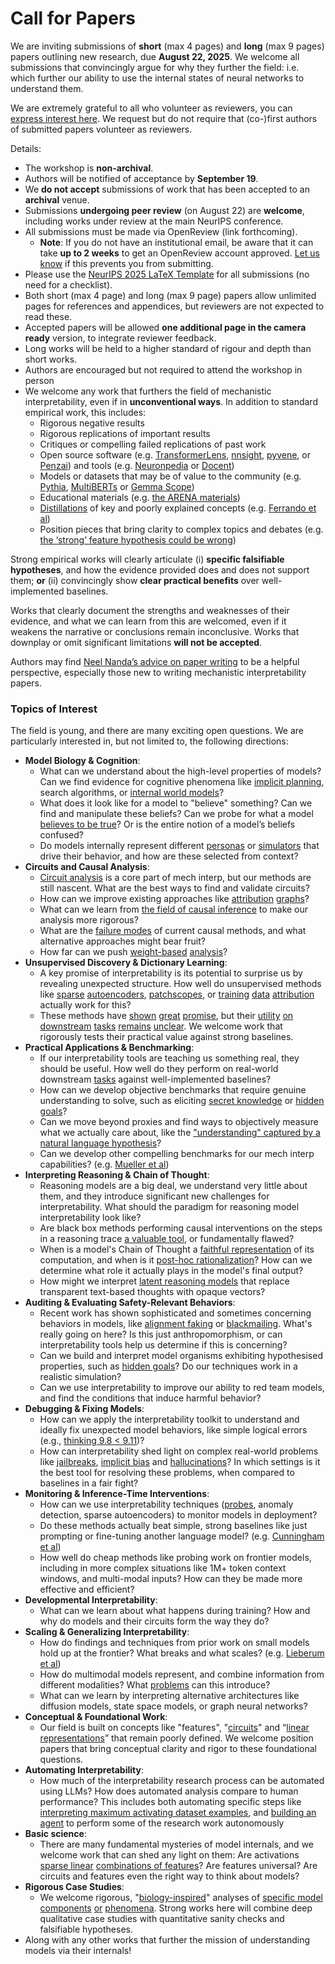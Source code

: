 # Call for Papers
We are inviting submissions of **short** (max 4 pages) and **long** (max 9 pages) papers outlining new research, due **August 22, 2025**. We welcome all submissions that convincingly argue for why they further the field: i.e. which further our ability to use the internal states of neural networks to understand them. 

We are extremely grateful to all who volunteer as reviewers, you can [express interest here](https://www.google.com/url?q=https://docs.google.com/forms/d/e/1FAIpQLSdiw1SJllzoTz_nqzDTzTOGb9DV3W_truQyh-WvYj_QGIi7Mg/viewform?usp%3Ddialog&sa=D&source=editors&ust=1753158946816752&usg=AOvVaw1SsPkF3C5MAE1gMGJMO5lx). We request but do not require that (co-)first authors of submitted papers volunteer as reviewers. 

Details: 
* The workshop is **non-archival**.
* Authors will be notified of acceptance by **September 19**.
* We **do not accept** submissions of work that has been accepted to an **archival** venue.
* Submissions **undergoing peer review** (on August 22) are **welcome**, including works under review at the main NeurIPS conference.
* All submissions must be made via OpenReview (link forthcoming).
  * **Note**: If you do not have an institutional email, be aware that it can take **up to 2 weeks** to get an OpenReview account approved. [Let us know](mailto:neurips2025@mechinterpworkshop.com) if this prevents you from submitting.
* Please use the [NeurIPS 2025 LaTeX Template](https://www.google.com/url?q=https://media.neurips.cc/Conferences/NeurIPS2025/Styles.zip&sa=D&source=editors&ust=1753158946818361&usg=AOvVaw1_7RkjETlV0qWrLpdxcsDG) for all submissions (no need for a checklist).
* Both short (max 4 page) and long (max 9 page) papers allow unlimited pages for references and appendices, but reviewers are not expected to read these.
* Accepted papers will be allowed **one additional page in the camera ready** version, to integrate reviewer feedback.
* Long works will be held to a higher standard of rigour and depth than short works.
* Authors are encouraged but not required to attend the workshop in person
* We welcome any work that furthers the field of mechanistic interpretability, even if in **unconventional ways**. In addition to standard empirical work, this includes:
  * Rigorous negative results
  * Rigorous replications of important results
  * Critiques or compelling failed replications of past work
  * Open source software (e.g. [TransformerLens](https://www.google.com/url?q=https://github.com/neelnanda-io/TransformerLens&sa=D&source=editors&ust=1753158946820200&usg=AOvVaw0_JuZBy0Jk6omJIh5Mcce6), [nnsight](https://www.google.com/url?q=https://github.com/ndif-team/nnsight&sa=D&source=editors&ust=1753158946820359&usg=AOvVaw2UkQV6x8JoDzX1XdGyeSSF), [pyvene](https://www.google.com/url?q=https://github.com/stanfordnlp/pyvene/tree/main/pyvene/models/mlp&sa=D&source=editors&ust=1753158946820473&usg=AOvVaw2AO5F0ZG3N9D9TpLwIbp-M), or [Penzai](https://www.google.com/url?q=https://github.com/google-deepmind/penzai&sa=D&source=editors&ust=1753158946820654&usg=AOvVaw1a0BA-bO4jNkspAkCYexQZ)) and tools (e.g. [Neuronpedia](https://www.google.com/url?q=http://neuronpedia.org&sa=D&source=editors&ust=1753158946820855&usg=AOvVaw21kRVqK8SDx6L7i1K1TXz7) or [Docent](https://www.google.com/url?q=https://transluce.org/introducing-docent&sa=D&source=editors&ust=1753158946820981&usg=AOvVaw2cdQ_eM_X1-kB4mcIVd1FF))
  * Models or datasets that may be of value to the community (e.g. [Pythia](https://www.google.com/url?q=https://arxiv.org/abs/2304.01373&sa=D&source=editors&ust=1753158946821183&usg=AOvVaw023jPopI6wHWNbYwhdXcoa), [MultiBERTs](https://www.google.com/url?q=https://arxiv.org/abs/2106.16163&sa=D&source=editors&ust=1753158946821264&usg=AOvVaw1v-pCB5Sd_O4lLB4DyA8oO) or [Gemma Scope](https://www.google.com/url?q=https://arxiv.org/abs/2408.05147&sa=D&source=editors&ust=1753158946821342&usg=AOvVaw0mEEZjDoxNGXRRST-ZRcUg))
  * Educational materials (e.g. [the ARENA materials](https://www.google.com/url?q=https://arena3-chapter1-transformer-interp.streamlit.app/&sa=D&source=editors&ust=1753158946821527&usg=AOvVaw2VpsRwtxUYfTbetxxEBqf7))
  * [Distillations](https://www.google.com/url?q=https://distill.pub/2017/research-debt/&sa=D&source=editors&ust=1753158946821757&usg=AOvVaw10NlXoN780M1rcmw2iQQMW) of key and poorly explained concepts (e.g. [Ferrando et al](https://www.google.com/url?q=https://arxiv.org/abs/2405.00208&sa=D&source=editors&ust=1753158946822037&usg=AOvVaw2Gjpdltx7mzBh_TxtHa6Ze))
  * Position pieces that bring clarity to complex topics and debates (e.g. [the ‘strong’ feature hypothesis could be wrong](https://www.google.com/url?q=https://www.alignmentforum.org/posts/tojtPCCRpKLSHBdpn/the-strong-feature-hypothesis-could-be-wrong&sa=D&source=editors&ust=1753158946822567&usg=AOvVaw0ZBqex1ipZDSeGYBgxvO1j))

Strong empirical works will clearly articulate (i) **specific falsifiable hypotheses**, and how the evidence provided does and does not support them; **or** (ii) convincingly show **clear practical benefits** over well-implemented baselines. 

Works that clearly document the strengths and weaknesses of their evidence, and what we can learn from this are welcomed, even if it weakens the narrative or conclusions remain inconclusive. Works that downplay or omit significant limitations **will not be accepted**. 

Authors may find [Neel Nanda’s advice on paper writing](https://www.google.com/url?q=https://www.alignmentforum.org/posts/eJGptPbbFPZGLpjsp/highly-opinionated-advice-on-how-to-write-ml-papers&sa=D&source=editors&ust=1753158946824073&usg=AOvVaw2-K090KPaHuotlTxTmPAl0) to be a helpful perspective, especially those new to writing mechanistic interpretability papers. 
### Topics of Interest
The field is young, and there are many exciting open questions. We are particularly interested in, but not limited to, the following directions: 
* **Model Biology & Cognition**:
  * What can we understand about the high-level properties of models? Can we find evidence for cognitive phenomena like [implicit planning](https://www.google.com/url?q=https://transformer-circuits.pub/2025/attribution-graphs/biology.html%23dives-poems&sa=D&source=editors&ust=1753158946825427&usg=AOvVaw3yfkNO7GFXr-ZyT_L_kyj2), search algorithms, or [internal world models](https://www.google.com/url?q=https://arxiv.org/abs/2210.13382&sa=D&source=editors&ust=1753158946825680&usg=AOvVaw202xiul0_tKnWKvdCTeOrG)?
  * What does it look like for a model to "believe" something? Can we find and manipulate these beliefs? Can we probe for what a model [believes to be true](https://www.google.com/url?q=https://arxiv.org/abs/2310.06824&sa=D&source=editors&ust=1753158946826093&usg=AOvVaw25zIS1yKxRHlYOB0gFDLe_)? Or is the entire notion of a model’s beliefs confused?
  * Do models internally represent different [personas](https://www.google.com/url?q=https://arxiv.org/abs/2406.12094&sa=D&source=editors&ust=1753158946826425&usg=AOvVaw34BsPRu12IJDb4T7NNdpgw) or [simulators](https://www.google.com/url?q=https://www.nature.com/articles/s41586-023-06647-8&sa=D&source=editors&ust=1753158946826616&usg=AOvVaw1PUrbsSIHvVkV_EzYlRg4r) that drive their behavior, and how are these selected from context?
* **Circuits and Causal Analysis**:
  * [Circuit analysis](https://www.google.com/url?q=https://distill.pub/2020/circuits/zoom-in/&sa=D&source=editors&ust=1753158946827193&usg=AOvVaw2QI65Nf-UdDHxf4zCREWgr) is a core part of mech interp, but our methods are still nascent. What are the best ways to find and validate circuits?
  * How can we improve existing approaches like [attribution](https://www.google.com/url?q=https://arxiv.org/abs/2406.11944&sa=D&source=editors&ust=1753158946827709&usg=AOvVaw2PYb_uLWn8rqbrvHNfKk8Q) [graphs](https://www.google.com/url?q=https://transformer-circuits.pub/2025/attribution-graphs/methods.html&sa=D&source=editors&ust=1753158946827918&usg=AOvVaw0k9JKiuLdX0OmmZXipn60x)?
  * What can we learn from [the field of causal inference](https://www.google.com/url?q=https://arxiv.org/abs/2407.04690&sa=D&source=editors&ust=1753158946828228&usg=AOvVaw2Q2M1Ug9595sa4N3Q8jdVR) to make our analysis more rigorous?
  * What are the [failure modes](https://www.google.com/url?q=https://arxiv.org/abs/2307.15771&sa=D&source=editors&ust=1753158946828527&usg=AOvVaw2oVV1VoRd05mpjFakswk5u) of current causal methods, and what alternative approaches might bear fruit?
  * How far can we push [weight-based](https://www.google.com/url?q=https://arxiv.org/abs/2301.05217&sa=D&source=editors&ust=1753158946828789&usg=AOvVaw2DuvuARgow4OMNVYooqToi) [analysis](https://www.google.com/url?q=https://arxiv.org/abs/2410.08417&sa=D&source=editors&ust=1753158946828902&usg=AOvVaw243-HLOdSRafPkFpiVWQkJ)?
* **Unsupervised Discovery & Dictionary Learning**:
  * A key promise of interpretability is its potential to surprise us by revealing unexpected structure. How well do unsupervised methods like [sparse](https://www.google.com/url?q=https://arxiv.org/abs/2103.15949&sa=D&source=editors&ust=1753158946829449&usg=AOvVaw0xK1c4GWc4yWfUV6Gy5TAv) [autoencoders](https://www.google.com/url?q=https://transformer-circuits.pub/2023/monosemantic-features&sa=D&source=editors&ust=1753158946829613&usg=AOvVaw3_bTAQrSjFMtNZix3FxcYB), [patch](https://www.google.com/url?q=https://arxiv.org/abs/2401.06102&sa=D&source=editors&ust=1753158946829697&usg=AOvVaw2CR_TiPKEz6qtDyrTQOJYv)[scopes](https://www.google.com/url?q=https://arxiv.org/abs/2403.10949v2&sa=D&source=editors&ust=1753158946829753&usg=AOvVaw3JN--sUGzrEMzgdIlrm35G), or [training](https://www.google.com/url?q=https://proceedings.mlr.press/v70/koh17a?ref%3Dhttps://githubhelp.com&sa=D&source=editors&ust=1753158946829946&usg=AOvVaw2buT5-YELbDfZB0QBQKYE8) [data](https://www.google.com/url?q=https://arxiv.org/abs/2308.03296&sa=D&source=editors&ust=1753158946830101&usg=AOvVaw13D-soTQ_HPr8_m4EJZV95) [attribution](https://www.google.com/url?q=https://arxiv.org/abs/2205.11482&sa=D&source=editors&ust=1753158946830265&usg=AOvVaw0B73qf5K_40BA1LZNSVbFp) actually work for this?
  * These methods have [shown](https://www.google.com/url?q=https://transformer-circuits.pub/2024/scaling-monosemanticity/index.html&sa=D&source=editors&ust=1753158946830596&usg=AOvVaw31bct3IzL6TUjJ67XKSbX7) [great](https://www.google.com/url?q=https://transformer-circuits.pub/2025/attribution-graphs/biology.html&sa=D&source=editors&ust=1753158946830719&usg=AOvVaw2-VuUYANeapQNai-XemKi3) [promise](https://www.google.com/url?q=https://arxiv.org/abs/2503.10965&sa=D&source=editors&ust=1753158946830877&usg=AOvVaw3gL8Xm0KSri0mKrmyX-Yi6), but their [utility](https://www.google.com/url?q=https://arxiv.org/abs/2502.16681&sa=D&source=editors&ust=1753158946831051&usg=AOvVaw2BbF6Nb_6UkSGtP7Qtdeug) [on](https://www.google.com/url?q=https://www.tilderesearch.com/blog/sieve&sa=D&source=editors&ust=1753158946831198&usg=AOvVaw2CMwkqeX39isFYWDRsZjDe) [downstream](https://www.google.com/url?q=https://arxiv.org/abs/2501.17148&sa=D&source=editors&ust=1753158946831362&usg=AOvVaw25XxRFjkUx3AtZqaCW6RKT) [tasks](https://www.google.com/url?q=https://transformer-circuits.pub/2024/features-as-classifiers/index.html&sa=D&source=editors&ust=1753158946831556&usg=AOvVaw3DxVh_gjhsY03JZ8pgklj5) [remains](https://www.google.com/url?q=https://arxiv.org/abs/2502.04382&sa=D&source=editors&ust=1753158946831694&usg=AOvVaw33jUaFt7TAuqnzgBtOrsll) [unclear](https://www.google.com/url?q=https://www.alignmentforum.org/posts/4uXCAJNuPKtKBsi28/negative-results-for-saes-on-downstream-tasks&sa=D&source=editors&ust=1753158946831821&usg=AOvVaw0YUQRLpOsyqFsw2maVomLn). We welcome work that rigorously tests their practical value against strong baselines.
* **Practical Applications & Benchmarking**:
  * If our interpretability tools are teaching us something real, they should be useful. How well do they perform on real-world downstream [tasks](https://www.google.com/url?q=https://www.lesswrong.com/posts/wGRnzCFcowRCrpX4Y/downstream-applications-as-validation-of-interpretability&sa=D&source=editors&ust=1753158946832546&usg=AOvVaw1y8N8YxUyjNPGn34qjB2pK) against well-implemented baselines?
  * How can we develop objective benchmarks that require genuine understanding to solve, such as eliciting [secret knowledge](https://www.google.com/url?q=https://arxiv.org/abs/2505.14352&sa=D&source=editors&ust=1753158946833029&usg=AOvVaw0SwlfJD_v_hyn_cjuHsly8) or [hidden goals](https://www.google.com/url?q=https://arxiv.org/abs/2503.10965&sa=D&source=editors&ust=1753158946833191&usg=AOvVaw1g16yFa9bjUeADBA9nQ2ok)?
  * Can we move beyond proxies and find ways to objectively measure what we actually care about, like the ["understanding" captured by a natural language hypothesis](https://www.google.com/url?q=https://arxiv.org/abs/2502.04382&sa=D&source=editors&ust=1753158946833639&usg=AOvVaw2VVdK_Ku9kZ3RKlMfwVtyO)?
  * Can we develop other compelling benchmarks for our mech interp capabilities? (e.g. [Mueller et al](https://www.google.com/url?q=https://arxiv.org/abs/2504.13151&sa=D&source=editors&ust=1753158946833885&usg=AOvVaw2cDIJGbLX--TVi2ojEaHno))
* **Interpreting Reasoning & Chain of Thought**:
  * Reasoning models are a big deal, we understand very little about them, and they introduce significant new challenges for interpretability. What should the paradigm for reasoning model interpretability look like?
  * Are black box methods performing causal interventions on the steps in a reasoning trace [a valuable tool](https://www.google.com/url?q=https://arxiv.org/abs/2506.19143&sa=D&source=editors&ust=1753158946834624&usg=AOvVaw38O8o-szhgKbutGdN0HTfj), or fundamentally flawed?
  * When is a model's Chain of Thought a [faithful representation](https://www.google.com/url?q=https://arxiv.org/abs/2305.04388&sa=D&source=editors&ust=1753158946834839&usg=AOvVaw3QAkzYlioiMk4OSbL6PpQs) of its computation, and when is it [post-hoc rationalization](https://www.google.com/url?q=https://arxiv.org/abs/2503.08679&sa=D&source=editors&ust=1753158946835044&usg=AOvVaw0bFaxMl1RP8kWwu2wtfcra)? How can we determine what role it actually plays in the model's final output?
  * How might we interpret [latent reasoning models](https://www.google.com/url?q=https://arxiv.org/abs/2412.06769&sa=D&source=editors&ust=1753158946835290&usg=AOvVaw215a2VynzqSokAVLvKN9gD) that replace transparent text-based thoughts with opaque vectors?
* **Auditing & Evaluating Safety-Relevant Behaviors**:
  * Recent work has shown sophisticated and sometimes concerning behaviors in models, like [alignment faking](https://www.google.com/url?q=https://arxiv.org/abs/2412.14093&sa=D&source=editors&ust=1753158946835759&usg=AOvVaw0IgUKs_gnSCqA1WtpFHOzV) or [blackmailing](https://www.google.com/url?q=https://www.anthropic.com/research/agentic-misalignment&sa=D&source=editors&ust=1753158946835975&usg=AOvVaw3ewdhTXGEbAB-_aU-JDKDB). What's really going on here? Is this just anthropomorphism, or can interpretability tools help us determine if this is concerning?
  * Can we build and interpret model organisms exhibiting hypothesised properties, such as [hidden goals](https://www.google.com/url?q=https://arxiv.org/abs/2503.10965&sa=D&source=editors&ust=1753158946836509&usg=AOvVaw11o3WIY9MNa8UuqQa6r6UF)? Do our techniques work in a realistic simulation?
  * Can we use interpretability to improve our ability to red team models, and find the conditions that induce harmful behavior?
* **Debugging & Fixing Models**:
  * How can we apply the interpretability toolkit to understand and ideally fix unexpected model behaviors, like simple logical errors (e.g., [thinking 9.8 < 9.11](https://www.google.com/url?q=https://transluce.org/observability-interface&sa=D&source=editors&ust=1753158946837455&usg=AOvVaw0Hll33BJrlugD65RHGvnT2))?
  * How can interpretability shed light on complex real-world problems like [jailbreaks](https://www.google.com/url?q=https://transformer-circuits.pub/2025/attribution-graphs/biology.html%23dives-jailbreak&sa=D&source=editors&ust=1753158946837743&usg=AOvVaw22cigeR7Z6Ri3dKfu437_w), [implicit bias](https://www.google.com/url?q=https://arxiv.org/abs/2506.10922&sa=D&source=editors&ust=1753158946837857&usg=AOvVaw3yC7PY-nUpeE58fxGeofaV) and [hallucinations](https://www.google.com/url?q=https://arxiv.org/abs/2411.14257&sa=D&source=editors&ust=1753158946838029&usg=AOvVaw0uEJxz0wxkVIKrs74xEUXX)? In which settings is it the best tool for resolving these problems, when compared to baselines in a fair fight?
* **Monitoring & Inference-Time Interventions**:
  * How can we use interpretability techniques ([probes](https://www.google.com/url?q=https://arxiv.org/abs/2102.12452&sa=D&source=editors&ust=1753158946838531&usg=AOvVaw0eeGE-BaNqg7r_E_ZorLLY), anomaly detection, sparse autoencoders) to monitor models in deployment?
  * Do these methods actually beat simple, strong baselines like just prompting or fine-tuning another language model? (e.g. [Cunningham et al](https://www.google.com/url?q=https://alignment.anthropic.com/2025/cheap-monitors/&sa=D&source=editors&ust=1753158946838899&usg=AOvVaw2S1TNZcCVqYbXqc5UW7-aa))
  * How well do cheap methods like probing work on frontier models, including in more complex situations like 1M+ token context windows, and multi-modal inputs? How can they be made more effective and efficient?
* **Developmental Interpretability**:
  * What can we learn about what happens during training? How and why do models and their circuits form the way they do?
* **Scaling & Generalizing Interpretability**:
  * How do findings and techniques from prior work on small models hold up at the frontier? What breaks and what scales? (e.g. [Lieberum et al](https://www.google.com/url?q=https://arxiv.org/abs/2307.09458&sa=D&source=editors&ust=1753158946840216&usg=AOvVaw1iA7PJT99vEL8gp0SScrWd))
  * How do multimodal models represent, and combine information from different modalities? What [problems](https://www.google.com/url?q=https://openreview.net/pdf?id%3DVUhRdZp8ke&sa=D&source=editors&ust=1753158946840471&usg=AOvVaw31m81LEmqRFVGv-FO3Q02V) can this introduce?
  * What can we learn by interpreting alternative architectures like diffusion models, state space models, or graph neural networks?
* **Conceptual & Foundational Work**:
  * Our field is built on concepts like "features", "[circuits](https://www.google.com/url?q=https://distill.pub/2020/circuits/zoom-in/&sa=D&source=editors&ust=1753158946841193&usg=AOvVaw3GN8yQ7zjP7efGLHyXZEH3)" and “[linear representations](https://www.google.com/url?q=https://transformer-circuits.pub/2024/july-update/index.html%23linear-representations&sa=D&source=editors&ust=1753158946841369&usg=AOvVaw3QRm7Hlip8BXN-b0XfYCRz)” that remain poorly defined. We welcome position papers that bring conceptual clarity and rigor to these foundational questions.
* **Automating Interpretability**:
  * How much of the interpretability research process can be automated using LLMs? How does automated analysis compare to human performance? This includes both automating specific steps like [interpreting maximum activating dataset examples](https://www.google.com/url?q=https://openaipublic.blob.core.windows.net/neuron-explainer/paper/index.html&sa=D&source=editors&ust=1753158946842128&usg=AOvVaw1F5a7rOUKQg3clb19I39ky), and [building an agent](https://www.google.com/url?q=https://arxiv.org/abs/2404.14394&sa=D&source=editors&ust=1753158946842247&usg=AOvVaw1FEtip8mjuFxqSgmc6q5bH) to perform some of the research work autonomously
* **Basic science**:
  * There are many fundamental mysteries of model internals, and we welcome work that can shed any light on them: Are activations [sparse linear](https://www.google.com/url?q=https://arxiv.org/abs/1601.03764&sa=D&source=editors&ust=1753158946842861&usg=AOvVaw0M0F4WaugvouiYHcnB8v5O) [combinations of features](https://www.google.com/url?q=https://transformer-circuits.pub/2022/toy_model/index.html&sa=D&source=editors&ust=1753158946843005&usg=AOvVaw02jForUPJeOM_XRQo2Uvip)? Are features universal? Are circuits and features even the right way to think about models?
* **Rigorous Case Studies**:
  * We welcome rigorous, "[biology-inspired](https://www.google.com/url?q=https://distill.pub/2020/circuits/curve-circuits/&sa=D&source=editors&ust=1753158946843536&usg=AOvVaw26cjWiLOfwlvucfO1upC00)" analyses of [specific model](https://www.google.com/url?q=https://arxiv.org/abs/2310.04625&sa=D&source=editors&ust=1753158946843720&usg=AOvVaw3CXqwmcCUX7AKBomUE0HWz) [components](https://www.google.com/url?q=https://transformer-circuits.pub/2024/scaling-monosemanticity/index.html&sa=D&source=editors&ust=1753158946843897&usg=AOvVaw0UjwshqjO-s1cyoNvhnqOs) [or](https://www.google.com/url?q=https://arxiv.org/abs/2305.01610&sa=D&source=editors&ust=1753158946843986&usg=AOvVaw11cxwyvMgJM3__d_WLIOFs) [phenomena](https://www.google.com/url?q=https://arxiv.org/abs/2306.09346&sa=D&source=editors&ust=1753158946844075&usg=AOvVaw2mq-maYqWzm0ENBq_dyznb). Strong works here will combine deep qualitative case studies with quantitative sanity checks and falsifiable hypotheses.
* Along with any other works that further the mission of understanding models via their internals!